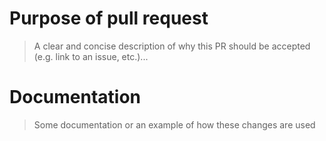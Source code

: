 # Purpose of pull request

> A clear and concise description of why this PR should be accepted (e.g. link to an issue, etc.)...

<!-- write here -->

# Documentation

> Some documentation or an example of how these changes are used

<!-- write here -->
